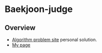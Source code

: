 # Baekjoon-judge

## Overview
* [Algorithm problem site](www.acmicpc.net) personal solution.
* [My page](https://www.acmicpc.net/user/mac0314)
